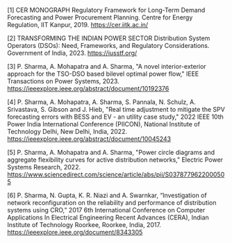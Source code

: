 [1] CER MONOGRAPH Regulatory Framework for Long-Term Demand Forecasting and Power Procurement Planning. Centre for Energy Regulation, IIT Kanpur, 2019. https://cer.iitk.ac.in/

[2] TRANSFORMING THE INDIAN POWER SECTOR Distribution System Operators (DSOs): Need, Frameworks, and Regulatory Considerations. Government of India, 2023. https://iusstf.org/

[3] P. Sharma, A. Mohapatra and A. Sharma, "A novel interior-exterior approach for the TSO-DSO based bilevel optimal power flow," IEEE Transactions on Power Systems, 2023. https://ieeexplore.ieee.org/abstract/document/10192376

[4] P. Sharma, A. Mohapatra, A. Sharma, S. Pannala, N. Schulz, A. Srivastava, S. Gibson and J. Hieb, "Real time adjustment to mitigate the SPV forecasting errors with BESS and EV - an utility case study," 2022 IEEE 10th Power India International Conference (PIICON), National Institute of Technology Delhi, New Delhi, India, 2022. https://ieeexplore.ieee.org/abstract/document/10045243

[5] P. Sharma, A. Mohapatra and A. Sharma, "Power circle diagrams and aggregate flexibility curves for active distribution networks," Electric Power Systems Research, 2022. https://www.sciencedirect.com/science/article/abs/pii/S0378779622000505

[6] P. Sharma, N. Gupta, K. R. Niazi and A. Swarnkar, “Investigation of network reconfiguration on the reliability and performance of distribution systems using CRO,” 2017 6th International Conference on Computer Applications In Electrical Engineering Recent Advances (CERA), Indian Institute of Technology Roorkee, Roorkee, India, 2017. https://ieeexplore.ieee.org/document/8343305
